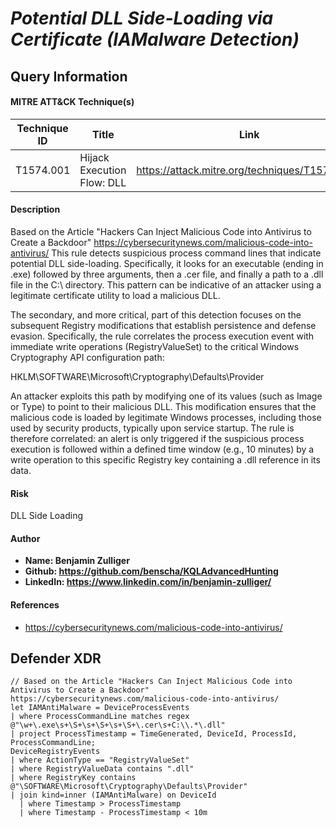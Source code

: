 # *Potential DLL Side-Loading via Certificate (IAMalware Detection)*

## Query Information

#### MITRE ATT&CK Technique(s)

| Technique ID | Title    | Link    |
| ---  | --- | --- |
| T1574.001 | Hijack Execution Flow: DLL | https://attack.mitre.org/techniques/T1574/001/ |

#### Description
Based on the Article "Hackers Can Inject Malicious Code into Antivirus to Create a Backdoor" https://cybersecuritynews.com/malicious-code-into-antivirus/
This rule detects suspicious process command lines that indicate potential DLL side-loading. Specifically, it looks for an executable (ending in .exe) followed by three arguments, then a .cer file, and finally a path to a .dll file in the C:\ directory. This pattern can be indicative of an attacker using a legitimate certificate utility to load a malicious DLL.

The secondary, and more critical, part of this detection focuses on the subsequent Registry modifications that establish persistence and defense evasion. Specifically, the rule correlates the process execution event with immediate write operations (RegistryValueSet) to the critical Windows Cryptography API configuration path:

HKLM\SOFTWARE\Microsoft\Cryptography\Defaults\Provider

An attacker exploits this path by modifying one of its values (such as Image or Type) to point to their malicious DLL. This modification ensures that the malicious code is loaded by legitimate Windows processes, including those used by security products, typically upon service startup. The rule is therefore correlated: an alert is only triggered if the suspicious process execution is followed within a defined time window (e.g., 10 minutes) by a write operation to this specific Registry key containing a .dll reference in its data.

#### Risk
DLL Side Loading

#### Author <Optional>
- **Name: Benjamin Zulliger**
- **Github: https://github.com/benscha/KQLAdvancedHunting**
- **LinkedIn: https://www.linkedin.com/in/benjamin-zulliger/**

#### References
- https://cybersecuritynews.com/malicious-code-into-antivirus/

## Defender XDR
```KQL
// Based on the Article "Hackers Can Inject Malicious Code into Antivirus to Create a Backdoor" https://cybersecuritynews.com/malicious-code-into-antivirus/
let IAMAntiMalware = DeviceProcessEvents
| where ProcessCommandLine matches regex @"\w+\.exe\s+\S+\s+\S+\s+\S+\.cer\s+C:\\.*\.dll"
| project ProcessTimestamp = TimeGenerated, DeviceId, ProcessId, ProcessCommandLine;
DeviceRegistryEvents
| where ActionType == "RegistryValueSet"
| where RegistryValueData contains ".dll"
| where RegistryKey contains @"\SOFTWARE\Microsoft\Cryptography\Defaults\Provider"
| join kind=inner (IAMAntiMalware) on DeviceId
  | where Timestamp > ProcessTimestamp
  | where Timestamp - ProcessTimestamp < 10m

```


